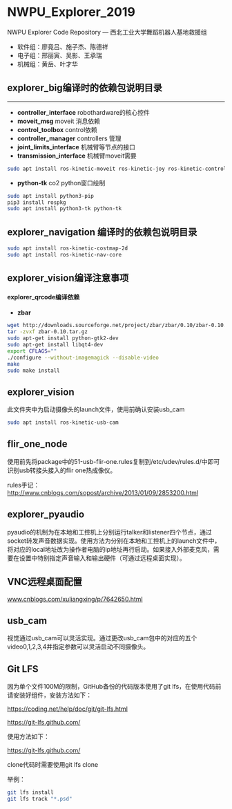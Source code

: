 # NWPU_Explorer_2019

NWPU Explorer Code Repository — 西北工业大学舞蹈机器人基地救援组

- 软件组：廖竟吕、施子杰、陈德祥
- 电子组：邢丽寅、吴影、王承瑞
- 机械组：黄岳、叶才华

 

## explorer_big编译时的依赖包说明目录

***

- **controller_interface**     robothardware的核心控件
- **moveit_msg**                    moveit 消息依赖
- **control_toolbox**             control依赖
- **controller_manager**      controllers 管理
- **joint_limits_interface**    机械臂等节点的接口
- **transmission_interface** 机械臂moveit需要

```bash
sudo apt install ros-kinetic-moveit ros-kinetic-joy ros-kinetic-controller-interface  ros-kinetic-joint-limits-interface  ros-kinetic-transmission-interface ros-kinetic-realtime-tools ros-kinetic-control-toolbox ros-kinetic-controller-manager 
```

- **python-tk** co2 python窗口绘制
```bash
sudo apt install python3-pip
pip3 install rospkg
sudo apt install python3-tk python-tk
```



## explorer_navigation 编译时的依赖包说明目录

```bash
sudo apt install ros-kinetic-costmap-2d
sudo apt install ros-kinetic-nav-core
```

## explorer_vision编译注意事项
#### explorer_qrcode编译依赖
- **zbar**

```bash
wget http://downloads.sourceforge.net/project/zbar/zbar/0.10/zbar-0.10.tar.gz
tar -zvxf zbar-0.10.tar.gz
sudo apt-get install python-gtk2-dev
sudo apt-get install libqt4-dev
export CFLAGS=""
./configure --without-imagemagick --disable-video 
make
sudo make install
```
## explorer_vision

此文件夹中为启动摄像头的launch文件，使用前确认安装usb_cam

```bash
sudo apt install ros-kinetic-usb-cam
```



## flir_one_node

使用前先将package中的51-usb-flir-one.rules复制到/etc/udev/rules.d/中即可识别usb转接头接入的flir one热成像仪。

rules手记：http://www.cnblogs.com/sopost/archive/2013/01/09/2853200.html



## explorer_pyaudio

pyaudio的机制为在本地和工控机上分别运行talker和listener四个节点，通过socket转发声音数据实现。使用方法为分别在本地和工控机上的launch文件中，将对应的local地址改为操作者电脑的ip地址再行启动。如果接入外部麦克风，需要在设置中特别指定声音输入和输出硬件（可通过远程桌面实现）。



## VNC远程桌面配置

www.cnblogs.com/xuliangxing/p/7642650.html



## usb_cam

视觉通过usb_cam可以灵活实现。通过更改usb_cam包中的对应的五个video0,1,2,3,4并指定参数可以灵活启动不同摄像头。


## Git LFS

因为单个文件100M的限制，GitHub备份的代码版本使用了git lfs，在使用代码前请安装好组件，安装方法如下：

https://coding.net/help/doc/git/git-lfs.html

https://git-lfs.github.com/

使用方法如下：

https://git-lfs.github.com/

clone代码时需要使用git lfs clone

举例：

```bash
git lfs install
git lfs track "*.psd"
```
